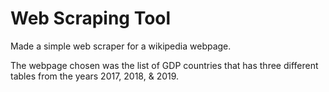 # Web Scraping Tool
Made a simple web scraper for a wikipedia webpage.  

The webpage chosen was the list of GDP countries that has three different tables from the years 2017, 2018, & 2019.
